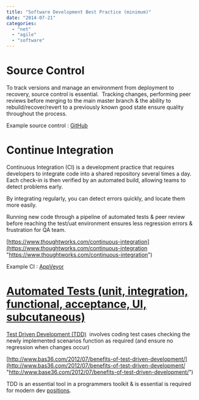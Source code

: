 ```yaml
---
title: "Software Development Best Practice (minimum)"
date: "2014-07-21"
categories: 
  - "net"
  - "agile"
  - "software"
---
```


# Source Control

To track versions and manage an environment from deployment to recovery, source control is essential.  Tracking changes, performing peer reviews before merging to the main master branch & the ability to rebuild/recover/revert to a previously known good state ensure quality throughout the process.

Example source control : [GitHub](https://github.com/)

# Continue Integration

Continuous Integration (CI) is a development practice that requires developers to integrate code into a shared repository several times a day. Each check-in is then verified by an automated build, allowing teams to detect problems early.

By integrating regularly, you can detect errors quickly, and locate them more easily.

Running new code through a pipeline of automated tests & peer review before reaching the test/uat environment ensures less regression errors & frustration for QA team.

[https://www.thoughtworks.com/continuous-integration](https://www.thoughtworks.com/continuous-integration "https://www.thoughtworks.com/continuous-integration")

Example CI : [AppVeyor](https://www.appveyor.com/)

# [Automated Tests (unit, integration, functional, acceptance, UI, subcutaneous)](https://www.atlassian.com/software-testing)

[Test Driven Development (TDD)](https://en.wikipedia.org/wiki/Test-driven_development)  involves coding test cases checking the newly implemented scenarios function as required (and ensure no regression when changes occur)

[http://www.bas36.com/2012/07/benefits-of-test-driven-development/](http://www.bas36.com/2012/07/benefits-of-test-driven-development/ "http://www.base36.com/2012/07/benefits-of-test-driven-development/")

TDD is an essential tool in a programmers toolkit & is essential is required for modern dev [positions](https://www.seek.com.au/jobs?keywords=tdd).
